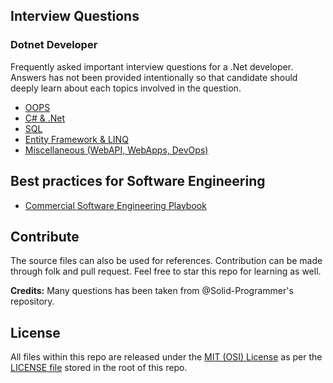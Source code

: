 ## Interview Questions

### Dotnet Developer
Frequently asked important interview questions for a .Net developer. Answers has not been provided intentionally so that candidate should deeply learn about each topics involved in the question.

- [OOPS](DotnetDeveloper/OOPS.md)
- [C# & .Net](DotnetDeveloper/CSharpDotNet.md)
- [SQL](DotnetDeveloper/SQL.md)
- [Entity Framework & LINQ](DotnetDeveloper/EntityFrameworkLinq.md)
- [Miscellaneous (WebAPI, WebApps, DevOps)](DotnetDeveloper/DotNetMiscellaneous.md)

## Best practices for Software Engineering
- [Commercial Software Engineering Playbook](https://github.com/microsoft/code-with-engineering-playbook)

## Contribute
The source files can also be used for references. Contribution can be made through folk and pull request. Feel free to star this repo for learning as well.

**Credits:**
Many questions has been taken from @Solid-Programmer's repository.

## License
All files within this repo are released under the [MIT (OSI) License]( https://en.wikipedia.org/wiki/MIT_License) as per the [LICENSE file](https://github.com/BipulRaman/InterviewQuestions/blob/master/LICENSE) stored in the root of this repo.
